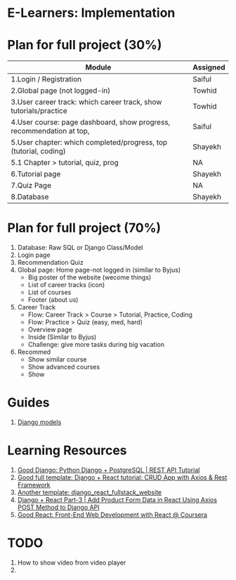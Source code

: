 # E-Learners: Implementation

# Plan for full project (30%)


Module | Assigned
--- | ---
1.Login / Registration | Saiful
2.Global page (not logged-in) | Towhid
3.User career track: which career track, show tutorials/practice | Towhid
4.User course: page dashboard, show progress, recommendation at top,  | Saiful
5.User chapter: which completed/progress, top (tutorial, coding) | Shayekh
5.1 Chapter > tutorial, quiz, prog | NA
6.Tutorial page | Shayekh
7.Quiz Page | NA
8.Database | Shayekh

# Plan for full project (70%)

1. Database: Raw SQL or Django Class/Model
2. Login page
3. Recommendation Quiz
4. Global page: Home page-not logged in (similar to Byjus)
   - Big poster of the website (wecome things)
   - List of career tracks (icon)
   - List of courses
   - Footer (about us)
5. Career Track
   - Flow: Career Track > Course > Tutorial, Practice, Coding
   - Flow: Practice > Quiz (easy, med, hard)
   - Overview page
   - Inside (Similar to Byjus)
   - Challenge: give more tasks during big vacation
6. Recommed
   - Show similar course
   - Show advanced courses
   - Show 

# Guides

1. [Django models](https://docs.djangoproject.com/en/4.0/topics/db/models/)

# Learning Resources

1. [Good Django: Python Django + PostgreSQL | REST API Tutorial](https://www.youtube.com/watch?v=Pwwz4_AvHDU&ab_channel=ArtofEngineer)
2. [Good full template: Django + React tutorial: CRUD App with Axios & Rest Framework](https://www.bezkoder.com/django-react-axios-rest-framework/)
3. [Another template:  django_react_fullstack_website](https://github.com/GaziAdib/django_react_fullstack_website)
4. [Django + React Part-3 | Add Product Form Data in React Using Axios POST Method to Django API](https://www.youtube.com/watch?v=xtQ74HKTOwY&list=PLRryctpAnIevyRCNdB4tGMeMEgE3PY2Kf&index=7&ab_channel=GreatAdib)
5. [Good React: Front-End Web Development with React @ Coursera](https://www.coursera.org/learn/front-end-react/home/week/1)

# TODO
1. How to show video from video player
2. 



